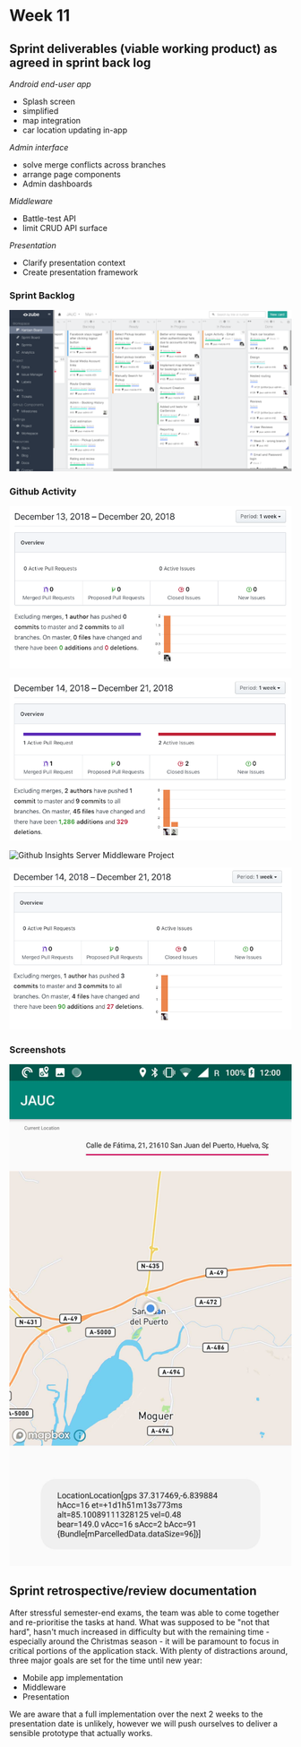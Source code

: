 # Week 11

## Sprint deliverables (viable working product) as agreed in sprint back log

*Android end-user app*
- Splash screen
- simplified
- map integration
- car location updating in-app

*Admin interface*
- solve merge conflicts across branches
- arrange page components
- Admin dashboards

*Middleware*
- Battle-test API
- limit CRUD API surface

*Presentation*
- Clarify presentation context
- Create presentation framework

### Sprint Backlog

![Sprint Backlog](../assets/img/week10-backlog.png)

### Github Activity

![Github Insights Mobile Project](../assets/img/week10-github-activity-mobile.png)

![Github Insights Admin Project](../assets/img/week10-github-activity-admin.png)

![Github Insights Server Middleware Project](../assets/img/week10-github-activity-middleware.png)

![Github Insights Project Documentation](../assets/img/week10-github-activity-docs.png)

### Screenshots

![Github Mobile Map](../assets/img/week10-screenshot-mobile-map.png)


## Sprint retrospective/review documentation

After stressful semester-end exams, the team was able to come together and re-prioritise the tasks at hand.
What was supposed to be "not that hard", hasn't much increased in difficulty but with the remaining time - especially around the Christmas season - it will be paramount to focus in critical portions of the application stack.
With plenty of distractions around, three major goals are set for the time until new year:
 - Mobile app implementation
 - Middleware
 - Presentation
 
We are aware that a full implementation over the next 2 weeks to the presentation date is unlikely, however we will push ourselves to deliver a sensible prototype that actually works.
